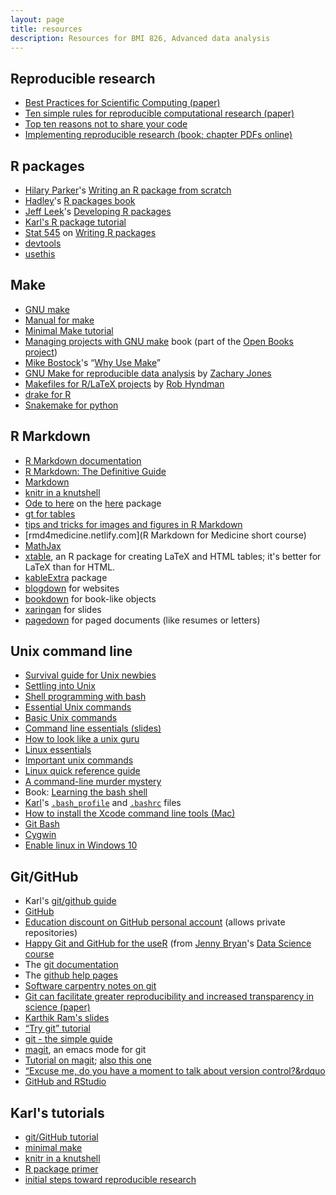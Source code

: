```yaml
---
layout: page
title: resources
description: Resources for BMI 826, Advanced data analysis
---
```


## Reproducible research

- [Best Practices for Scientific Computing (paper)](http://www.plosbiology.org/article/info:doi%2F10.1371%2Fjournal.pbio.1001745)
- [Ten simple rules for reproducible computational research (paper)](http://www.ploscompbiol.org/article/info:doi/10.1371/journal.pcbi.1003285)
- [Top ten reasons not to share your code](http://www.siam.org/news/news.php?id=2064)
- [Implementing reproducible research (book; chapter PDFs online)](http://implementing.reproducibleresearch.org)

## R packages

- [Hilary Parker](https://hilaryparker.com)'s [Writing an R package from scratch](https://hilaryparker.com/2014/04/29/writing-an-r-package-from-scratch/)
- [Hadley](http://hadley.nz)'s [R packages book](http://r-pkgs.had.co.nz/)
- [Jeff Leek](http://jtleek.com/)'s [Developing R packages](https://kbroman.org/Tools4RR/pages/resources.html)
- [Karl's R package tutorial](https://kbroman.org/pkg_primer)
- [Stat 545](https://stat545.com) on [Writing R packages](https://stat545.com/package-overview.html)
- [devtools](https://devtools.r-lib.org)
- [usethis](https://usethis.r-lib.org)


## Make

- [GNU make](http://www.gnu.org/software/make)
- [Manual for make](http://www.gnu.org/software/make/manual/make.html)
- [Minimal Make tutorial](https://kbroman.org/minimal_make)
- [Managing projects with GNU make](http://oreilly.com/catalog/make3/book/)
  book (part of the
  [Open Books project](http://oreilly.com/openbook/))
- [Mike Bostock](http://bost.ocks.org/mike/)'s &ldquo;[Why Use Make](http://bost.ocks.org/mike/make/)&rdquo;
- [GNU Make for reproducible data analysis](http://zmjones.com/make.html) by [Zachary Jones](http://zmjones.com/)
- [Makefiles for R/LaTeX projects](http://robjhyndman.com/hyndsight/makefiles/) by [Rob Hyndman](http://robjhyndman.com)
- [drake for R](https://docs.ropensci.org/drake/)
- [Snakemake for python](https://docs.ropensci.org/drake/)

## R Markdown

- [R Markdown documentation](https://rmarkdown.rstudio.com)
- [R Markdown: The Definitive Guide](https://bookdown.org/yihui/rmarkdown/)
- [Markdown](http://daringfireball.net/projects/markdown/)
- [knitr in a knutshell](https://kbroman.org/knitr_knutshell)
- [Ode to here](https://github.com/jennybc/here_here) on the [here](https://here.r-lib.org/) package
- [gt for tables](https://gt.rstudio.com)
- [tips and tricks for images and figures in R Markdown](http://zevross.com/blog/2017/06/19/tips-and-tricks-for-working-with-images-and-figures-in-r-markdown-documents/)
- [rmd4medicine.netlify.com](R Markdown for Medicine short course)
- [MathJax](http://www.mathjax.org/)
- [xtable](http://cran.r-project.org/web/packages/xtable/index.html),
  an R package for creating LaTeX and HTML tables; it's better for
  LaTeX than for HTML.
- [kableExtra](http://haozhu233.github.io/kableExtra) package
- [blogdown](https://bookdown.org/yihui/blogdown/) for websites
- [bookdown](https://bookdown.org/yihui/bookdown/) for book-like objects
- [xaringan](https://github.com/yihui/xaringan) for slides
- [pagedown](https://pagedown.rbind.io/) for paged documents (like
  resumes or letters)


## Unix command line

- [Survival guide for Unix newbies](http://matt.might.net/articles/basic-unix/)
- [Settling into Unix](http://matt.might.net/articles/settling-into-unix/)
- [Shell programming with bash](http://matt.might.net/articles/bash-by-example/)
- [Essential Unix commands](http://www.english.upenn.edu/~curran/205-505/unix.html)
- [Basic Unix commands](http://www.tjhsst.edu/~dhyatt/superap/unixcmd.html)
- [Command line essentials (slides)](http://www.slideshare.net/bbbart/command-line-essentials)
- [How to look like a unix guru](http://www.cs.usfca.edu/~parrt/course/601/lectures/unix.util.html)
- [Linux essentials](http://faculty.ucr.edu/~tgirke/Documents/UNIX/linux_manual.html)
- [Important unix commands](http://www.personal.kent.edu/~rmuhamma/OpSystems/unixCommands.htm)
- [Linux quick reference guide](http://linoxide.com/guide/linux-command-shelf.html)
- [A command-line murder mystery](https://github.com/veltman/clmystery)
- Book: [Learning the bash shell](https://www.amazon.com/gp/product/0596009658?ie=UTF8&tag=7210-20)
- [Karl](https://kbroman.org)'s [`.bash_profile`](https://kbroman.org/Tools4RR/assets/dot.bash_profile) and
  [`.bashrc`](https://kbroman.org/Tools4RR/assets/dot.bashrc) files
- [How to install the Xcode command line tools (Mac)](http://railsapps.github.io/xcode-command-line-tools.html)
- [Git Bash](http://msysgit.github.io/)
- [Cygwin](http://www.cygwin.com/)
- [Enable linux in Windows 10](https://bit.ly/386qcRn)


## Git/GitHub

- Karl's [git/github guide](https://kbroman.org/github_tutorial)
- [GitHub](https://github.com)
- [Education discount on GitHub personal account](http://education.github.com) (allows
  private repositories)
- [Happy Git and GitHub for the useR](https://happygitwithr.com/)
  (from [Jenny Bryan](https://jennybryan.org/)'s [Data Science course](https://stat545.com/)
- The [git documentation](https://git-scm.com/doc)
- The [github help pages](https://help.github.com)
- [Software carpentry notes on git](https://swcarpentry.github.io/git-novice/)
- [Git can facilitate greater reproducibility and increased transparency in science (paper)](http://www.scfbm.org/content/8/1/7)
- [Karthik Ram's slides](http://karthik.github.io/git_intro/#/slide-title)
- [&ldquo;Try git&rdquo; tutorial](http://try.github.io)
- [git - the simple guide](http://rogerdudler.github.io/git-guide/)
- [magit](https://magit.vc), an emacs mode for git
- [Tutorial on magit](http://www.masteringemacs.org/articles/2013/12/06/introduction-magit-emacs-mode-git/);
  [also this one](http://ergoemacs.org/emacs/emacs_magit-mode_tutorial.html)
- [&ldquo;Excuse me, do you have a moment to talk about version control?&rdquo](https://peerj.com/preprints/3159/)
- [GitHub and RStudio](https://rstudio.com/resources/webinars/rstudio-essentials-webinar-series-managing-part-2/)


## Karl's tutorials

- [git/GitHub tutorial](https://kbroman.org/github_tutorial)
- [minimal make](https://kbroman.org/minimal_make)
- [knitr in a knutshell](https://kbroman.org/knitr_knutshell)
- [R package primer](https://kbroman.org/pkg_primer)
- [initial steps toward reproducible research](https://kbroman.org/steps2rr)
